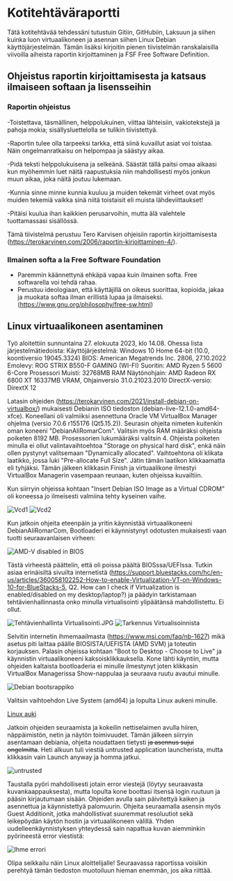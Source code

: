 # Kotitehtäväraportti

Tätä kotitehtävää tehdessäni tutustuin Gitiin, GitHubiin, Laksuun ja siihen kuinka luon virtuaalikoneen ja asennan siihen Linux Debian käyttöjärjestelmän.
Tämän lisäksi kirjoitin pienen tiivistelmän ranskalaisilla viivoilla aiheista raportin kirjoittaminen ja FSF Free Software Definition.

  ## Ohjeistus raportin kirjoittamisesta ja katsaus ilmaiseen softaan ja lisensseihin

   ### Raportin ohjeistus    
  -Toistettava, täsmällinen, helppolukuinen, viittaa lähteisiin, vakiotekstejä ja pahoja mokia; sisällysluettelolla se tulikin tiivistettyä.
  
  -Raportin tulee olla tarpeeksi tarkka, että siinä kuvaillut asiat voi toistaa. Näin ongelmanratkaisu on helpompaa ja säästyy aikaa.
  
  -Pidä teksti helppolukuisena ja selkeänä. Säästät tällä paitsi omaa aikaasi kun myöhemmin luet näitä raapustuksia niin mahdollisesti myös jonkun muun aikaa, joka näitä joutuu lukemaan.
  
  -Kunnia sinne minne kunnia kuuluu ja muiden tekemät virheet ovat myös muiden tekemiä vaikka sinä niitä toistaisit eli muista lähdeviittaukset!
  
  -Pitäisi kuulua ihan kaikkien perusarvoihin, mutta älä valehtele tuottamassasi sisällössä.

  Tämä tiivistelmä perustuu Tero Karvisen ohjeisiin raportin kirjoittamisesta (https://terokarvinen.com/2006/raportin-kirjoittaminen-4/).    
    
   ### Ilmainen softa a la Free Software Foundation
  - Paremmin käännettynä ehkäpä vapaa kuin ilmainen softa. Free softwarella voi tehdä rahaa.
  - Perustuu ideologiaan, että käyttäjillä on oikeus suorittaa, kopioida, jakaa ja muokata softaa ilman erillistä lupaa ja ilmaiseksi.
    (https://www.gnu.org/philosophy/free-sw.html)


  ## Linux virtuaalikoneen asentaminen

  Työ aloitettiin sunnuntaina 27. elokuuta 2023, klo 14.08.  Ohessa lista järjestelmätiedoista:
  Käyttöjärjestelmä: Windows 10 Home 64-bit (10.0, koontiversio 19045.3324)
  BIOS: American Megatrends Inc. 2806, 27.10.2022
  Emolevy: ROG STRIX B550-F GAMING (WI-FI)
  Suoritin: AMD Ryzen 5 5600 6-Core Prosessori
  Muisti: 32768MB RAM
  Näytönohjain: AMD Radeon RX 6800 XT 16337MB VRAM, Ohjainversio 31.0.21023.2010
  DirectX-versio: DirextX 12

  Latasin ohjeiden (https://terokarvinen.com/2021/install-debian-on-virtualbox/) mukaisesti Debianin ISO tiedoston (debian-live-12.1.0-amd64-xfce).
  Koneellani oli valmiiksi asennettuna Oracle VM VirtualBox Manager ohjelma (versio 7.0.6 r155176 (Qt5.15.2)).
  Seurasin ohjeita nimeten kuitenkin oman koneeni "DebianAliRomarCom". Valitsin myös RAM määräksi ohjeista poiketen 8192 MB. Prosessorien lukumääräksi valitsin 4.
  Ohjeista poiketen minulla ei ollut valintavaihtoehtoa "Storage on physical hard disk", enkä näin ollen pystynyt valitsemaan "Dynamically allocated".
  Vaihtoehtona oli klikata laatikko, jossa luki "Pre-allocate Full Size". Jätin tämän laatikon klikkaamatta eli tyhjäksi.
  Tämän jälkeen klikkasin Finish ja virtuaalikone ilmestyi VirtualBox Managerin vasempaan reunaan, kuten ohjeissa kuvailtiin.

  Kun siirryin ohjeissa kohtaan "Insert Debian ISO Image as a Virtual CDROM" oli koneessa jo ilmeisesti valmiina tehty kyseinen vaihe.
  
  ![Vcd1](https://github.com/Romaalie/LinuxPalvelimet_Kotitehtavat/blob/main/Virtuaalisen%20cdn%20m%C3%A4%C3%A4ritys%201.JPG)
  ![Vcd2](https://github.com/Romaalie/LinuxPalvelimet_Kotitehtavat/blob/main/Virtuaalisen%20cdn%20m%C3%A4%C3%A4ritys%202.JPG)

  Kun jatkoin ohjeita eteenpäin ja yritin käynnistää virtuaalikoneeni DebianAliRomarCom, Bootloaderi ei käynnistynyt odotusten mukaisesti vaan tuotti seuraavanlaisen virheen:

  ![AMD-V disabled in BIOS](https://github.com/Romaalie/LinuxPalvelimet_Kotitehtavat/assets/143311643/8d7a1f98-7159-4355-bbf2-e49526c5239e)

  Tästä virheestä päättelin, että oli poissa päältä BIOSssa/UEFIssa. Tutkin asiaa erinäisiltä sivuilta internetistä (https://support.bluestacks.com/hc/en-us/articles/360058102252-How-to-enable-Virtualization-VT-on-Windows-10-for-BlueStacks-5, Q2. How can I check if Virtualization is enabled/disabled on my desktop/laptop?) ja päädyin tarkistamaan tehtävienhallinnasta onko minulla virtualisointi ylipäätänsä mahdollistettu. Ei ollut.
    
  ![Tehtävienhallinta Virtualisointi.JPG](https://github.com/Romaalie/LinuxPalvelimet_Kotitehtavat/blob/main/Teht%C3%A4vienhallinta%20Virtualisointi.JPG)
  ![Tarkennus Virtualisoinnista](https://github.com/Romaalie/LinuxPalvelimet_Kotitehtavat/blob/main/Virtualisointi%20Task%20Manager.JPG)

  Selvitin internetin ihmemaailmasta (https://www.msi.com/faq/nb-1627) mikä asetus piti laittaa päälle BIOSISTA/UEFISTA (AMD SVM) ja toteutin korjauksen.
  Palasin ohjeissa kohtaan "Boot to Desktop - Choose to Live" ja käynnistin virtuaalikoneeni kaksoisklikkauksella. Kone lähti käyntiin, mutta ohjeiden kaltaista bootloaderia ei minulle ilmestynyt joten klikkasin VirtualBox Managerissa Show-nappulaa ja seuraava ruutu avautui minulle.

  ![Debian bootsrappiko](https://github.com/Romaalie/LinuxPalvelimet_Kotitehtavat/blob/main/DEBIAN%2012%20Bootstrappiko.JPG)

  Valitsin vaihtoehdon Live System (amd64) ja lopulta Linux aukeni minulle.

 [Linux auki](https://github.com/Romaalie/LinuxPalvelimet_Kotitehtavat/blob/main/Linux%20auki.JPG)

  Jatkoin ohjeiden seuraamista ja kokeilin nettiselaimen avulla hiiren, näppäimistön, netin ja näytön toimivuudet. Tämän jälkeen siirryin asentamaan debiania, ohjeita noudattaen tietysti ~~ja asennus sujui ongelmitta~~. Heti alkuun tuli viestiä untrusted application launcherista, mutta klikkasin vain Launch anyway ja homma jatkui.

![untrusted](https://github.com/Romaalie/LinuxPalvelimet_Kotitehtavat/blob/main/Untrusted%20application%20launcher.JPG)
  
  Taustalla pyöri mahdollisesti jotain error viestejä (löytyy seuraavasta kuvankaappauksesta), mutta lopulta kone boottasi itsensä login ruutuun ja pääsin kirjautumaan sisään. Ohjeiden avulla sain päivitettyä kaiken ja asennettua ja käynnistettyä palomuurin. Ohjeita seuraamalla asensin myös Guest Additionit, jotka mahdollistivat suuremmat resoluutiot sekä leikepöydän käytön hostin ja virtuaalikoneen välillä. Yhden uudelleenkäynnistyksen yhteydessä sain napattua kuvan aiemminkin pyörineestä error viestistä:

![Ihme errori](https://github.com/Romaalie/LinuxPalvelimet_Kotitehtavat/blob/main/Ohi%20menev%C3%A4%20Error.JPG)
  
  Olipa seikkailu näin Linux aloittelijalle! Seuraavassa raportissa voisikin perehtyä tämän tiedoston muotoiluun hieman enemmän, jos aika riittää.
